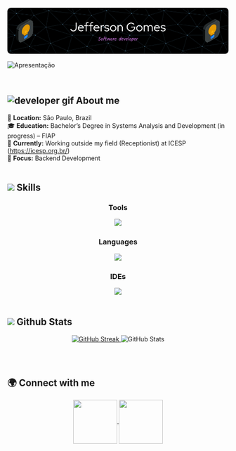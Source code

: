 
![Header](./images/banner.png)

![Apresentação](https://readme-typing-svg.demolab.com/?lines=Hello!;Welcome+to+my+Github+profile.;&center=true&vCenter=true&size=45&width=1000&color=#36BCF7FF&font=Honk&size)

<br>
<h2> <img src="https://github.com/HalemoGPA/HalemoGPA/blob/main/images/Developer.gif" alt="developer gif"  height="28px"> About me </h2> 

<!-- <img align="right" alt="coding" height="100" src="https://i.pinimg.com/originals/81/17/8b/81178b47a8598f0c81c4799f2cdd4057.gif"> -->

📍 **Location:** São Paulo, Brazil  
🎓 **Education:** Bachelor’s Degree in Systems Analysis and Development (in progress) – FIAP <br>
💼 **Currently:** Working outside my field (Receptionist) at ICESP (https://icesp.org.br/) <br>
🎯 **Focus:** Backend Development <br> <br> 



<h2> <img src = "https://media2.giphy.com/media/QssGEmpkyEOhBCb7e1/giphy.gif?cid=ecf05e47a0n3gi1bfqntqmob8g9aid1oyj2wr3ds3mg700bl&rid=giphy.gif" width = 28px> Skills </h2>

<h3 align="center"> Tools </h3> 

<div align="center">
  <img src="https://skillicons.dev/icons?i=git,figma,linux" width="300" />
</div>

<h3 align="center"> Languages </h3> 
<div align="center">
  <img src="https://skillicons.dev/icons?i=java,python,html" width="300" />
</div>

<!--[![My Skills](https://skillicons.dev/icons?i=js,html,css,wasm)](https://skillicons.dev)  -->

<h3 align="center"> IDEs </h3> 
<div align="center">
  <img src="https://skillicons.dev/icons?i=eclipse,pycharm,vscode" width="300" />
</div>
<br> 

<!--   --- -->

<!--<p align="center">
<img src="https://media.giphy.com/media/WUlplcMpOCEmTGBtBW/giphy.gif" width="100">

<!--<p align="center">
<img src="https://i.ibb.co/QPmHs8r/projects.gif"> 
<h2> <img src="https://media.giphy.com/media/WUlplcMpOCEmTGBtBW/giphy.gif" width="28"> Projetos Destacados </h2>

### 💰 **[Nome do Projeto Fintech](https://github.com/seu-usuario/nome-do-projeto)**
> *Plataforma para controle financeiro com análise de dados e automação de investimentos.*
- 🔹 Tecnologias: Java, Spring Boot, PostgreSQL, Docker
- 📈 Funcionalidades: Gestão de receitas e despesas, gráficos interativos, integração com APIs financeiras
- 🚀 [Acesse o repositório](https://github.com/seu-usuario/nome-do-projeto)

### 🤖 **[Nome do Projeto de Automação](https://github.com/seu-usuario/nome-do-projeto-automacao)**
> *Automação de processos no sistema Tasy usando Python e Selenium.*
- 🔹 Tecnologias: Python, Selenium, Pandas
- 🤖 Automatização de agendamentos médicos
- 🚀 [Acesse o repositório](https://github.com/seu-usuario/nome-do-projeto-automacao)

---
-->

<h2> <img src = "https://i.pinimg.com/originals/65/c4/f4/65c4f452571be1261e9c623f7da488ac.gif" width = 28px> Github Stats  </h2>


<div align="center">
  <a href="https://git.io/streak-stats">
    <img src="https://streak-stats.demolab.com/?user=Jeffergs&theme=dark" width="48%" alt="GitHub Streak" />
  </a>
  <img src="https://github-readme-stats.vercel.app/api?username=Jeffergs&show_icons=true&theme=tokyonight&hide_border=true" width="47%" alt="GitHub Stats" />
</div>


 <!-- <!<p align="left">
  <a href="https://git.io/streak-stats">
    <img src="https://streak-stats.demolab.com/?center=True&user=Jeffergs&theme=dark" alt="GitHub Streak"
      width="48%" >
  </a>


 <img src="https://github-readme-stats.vercel.app/api?username=Jeffergs&show_icons=true&theme=tokyonight&hide_border=true" width="47%" /> 
 
 <!-- <img src="https://github-readme-stats.vercel.app/api/top-langs/?
    </p>    
    
    <p>
    username=Jeffergs&layout=compact&theme=tokyonight&hide_border=true" width="49%" /> 
</p> -->


<!--  <p align="center">
  <img src="https://raw.githubusercontent.com/lowlighter/metrics@latest/metrics.plugin.languages.radar.svg" width="80%" />
</p>

 ### 📊 Radar de Linguagens

<p align="center">
  <img src="https://raw.githubusercontent.com/Jeffergs/Jeffergs/main/metrics.plugin.languages.radar.svg" width="80%" />
</p>
-->
<br> <br>

## 🌍 Connect with me

<div align="center">

<a href="mailto:jeffersongs1195@gmail.com">
<img align="center"  height="100" width="100" src="https://github.com/user-attachments/assets/3fdfe405-61cf-47df-8445-40d2207778d3">
</a>

<a  href="https://www.linkedin.com/in/jefferson-g-silva?utm_source=share&utm_campaign=share_via&utm_content=profile&utm_medium=android_app" target=_blank>
<img align="center"  height="100" width="100" src="https://github.com/user-attachments/assets/1b7744ff-9c78-43d9-b5d3-006e61132670">
</a>

</div> 
